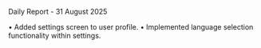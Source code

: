 Daily Report - 31 August 2025

• Added settings screen to user profile.
• Implemented language selection functionality within settings.
